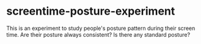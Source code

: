 # screentime-posture-experiment
This is an experiment to study people's posture pattern during their screen time. Are their posture always consistent? Is there any standard posture?
